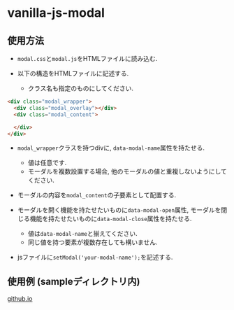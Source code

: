 # vanilla-js-modal

## 使用方法
- `modal.css`と`modal.js`をHTMLファイルに読み込む.

- 以下の構造をHTMLファイルに記述する.
  - クラス名も指定のものにしてください.
```html
<div class="modal_wrapper">
  <div class="modal_overlay"></div>
  <div class="modal_content">

  </div>
</div>
```

- `modal_wrapper`クラスを持つdivに, `data-modal-name`属性を持たせる.
  - 値は任意です.
  - モーダルを複数設置する場合, 他のモーダルの値と重複しないようにしてください.

- モーダルの内容を`modal_content`の子要素として配置する.

- モーダルを開く機能を持たせたいものに`data-modal-open`属性, モーダルを閉じる機能を持たせたいものに`data-modal-close`属性を持たせる.
  - 値は`data-modal-name`と揃えてください.
  - 同じ値を持つ要素が複数存在しても構いません.

- jsファイルに`setModal('your-modal-name');`を記述する.

## 使用例 (sampleディレクトリ内)
[github.io](https://pisces2336.github.io/vanilla-js-modal/sample/)